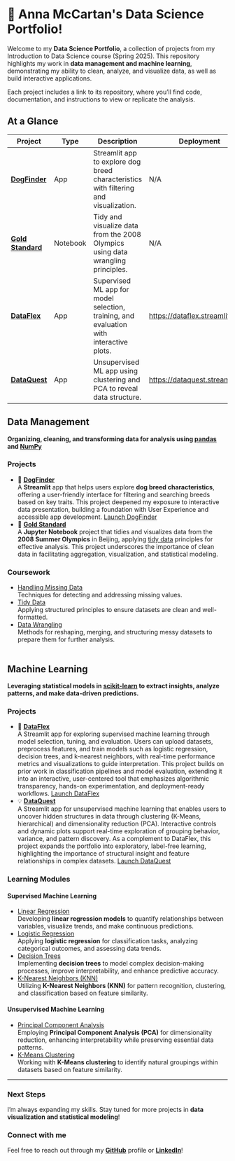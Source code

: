 # :sunflower: Anna McCartan's Data Science Portfolio!

Welcome to my **Data Science Portfolio**, a collection of projects from my Introduction to Data Science course (Spring 2025). This repository highlights my work in **data management and machine learning**, demonstrating my ability to clean, analyze, and visualize data, as well as build interactive applications.

Each project includes a link to its repository, where you’ll find code, documentation, and instructions to view or replicate the analysis.

## At a Glance

| Project | Type | Description | Deployment |
|--------|------|-------------|-------------|
| [**DogFinder**](https://github.com/annamccartan3/MCCARTAN-Data-Science-Portfolio/tree/main/basic_streamlit_app) | App | Streamlit app to explore dog breed characteristics with filtering and visualization. | N/A  |
| [**Gold Standard**](https://github.com/annamccartan3/MCCARTAN-Data-Science-Portfolio/tree/main/TidyData-Project) | Notebook | Tidy and visualize data from the 2008 Olympics using data wrangling principles. | N/A |
| [**DataFlex**](https://github.com/annamccartan3/MCCARTAN-Data-Science-Portfolio/tree/main/MLStreamlitApp) | App | Supervised ML app for model selection, training, and evaluation with interactive plots. | https://dataflex.streamlit.app  |
| [**DataQuest**](https://github.com/annamccartan3/MCCARTAN-Data-Science-Portfolio/tree/main/MLUnsupervisedApp) | App | Unsupervised ML app using clustering and PCA to reveal data structure. | https://dataquest.streamlit.app  |


## Data Management
**Organizing, cleaning, and transforming data for analysis using [pandas](https://pandas.pydata.org/) and [NumPy](https://numpy.org/)**  
### Projects
- :dog: [**DogFinder**](https://github.com/annamccartan3/MCCARTAN-Data-Science-Portfolio/tree/main/basic_streamlit_app)<br> 
  A **Streamlit** app that helps users explore **dog breed characteristics**, offering a user-friendly interface for filtering and searching breeds based on key traits. This project deepened my exposure to interactive data presentation, building a foundation with User Experience and accessible app development. [Launch DogFinder](https://dogfinder.streamlit.app) 
- :medal_sports: [**Gold Standard**](https://github.com/annamccartan3/MCCARTAN-Data-Science-Portfolio/tree/main/TidyData-Project)<br>
  A **Jupyter Notebook** project that tidies and visualizes data from the **2008 Summer Olympics** in Beijing, applying [tidy data](https://vita.had.co.nz/papers/tidy-data.pdf) principles for effective analysis. This project underscores the importance of clean data in facilitating aggregation, visualization, and statistical modeling.
### Coursework
- [Handling Missing Data](https://github.com/annamccartan3/MCCARTAN-Data-Science-Portfolio/tree/main/handling_missing_data)<br>
  Techniques for detecting and addressing missing values.
- [Tidy Data](https://github.com/annamccartan3/MCCARTAN-Data-Science-Portfolio/tree/main/tidy_data)<br>
  Applying structured principles to ensure datasets are clean and well-formatted.
- [Data Wrangling](https://github.com/annamccartan3/MCCARTAN-Data-Science-Portfolio/tree/main/data_wrangling)<br>
  Methods for reshaping, merging, and structuring messy datasets to prepare them for further analysis.<br><br>

## Machine Learning  
**Leveraging statistical models in [scikit-learn](https://scikit-learn.org/stable/) to extract insights, analyze patterns, and make data-driven predictions.**
### Projects
- :robot: [**DataFlex**](https://github.com/annamccartan3/MCCARTAN-Data-Science-Portfolio/tree/main/MLStreamlitApp)<br> 
A Streamlit app for exploring supervised machine learning through model selection, tuning, and evaluation. Users can upload datasets, preprocess features, and train models such as logistic regression, decision trees, and k-nearest neighbors, with real-time performance metrics and visualizations to guide interpretation. This project builds on prior work in classification pipelines and model evaluation, extending it into an interactive, user-centered tool that emphasizes algorithmic transparency, hands-on experimentation, and deployment-ready workflows. [Launch DataFlex](https://dataflex.streamlit.app) 
- :bulb: [**DataQuest**](https://github.com/annamccartan3/MCCARTAN-Data-Science-Portfolio/tree/main/MLUnsupervisedApp)<br> 
A Streamlit app for unsupervised machine learning that enables users to uncover hidden structures in data through clustering (K-Means, hierarchical) and dimensionality reduction (PCA). Interactive controls and dynamic plots support real-time exploration of grouping behavior, variance, and pattern discovery. As a complement to DataFlex, this project expands the portfolio into exploratory, label-free learning, highlighting the importance of structural insight and feature relationships in complex datasets. [Launch DataQuest](https://dataquest.streamlit.app) 

### Learning Modules
#### Supervised Machine Learning
- [Linear Regression](https://github.com/annamccartan3/MCCARTAN-Data-Science-Portfolio/tree/main/linear_regression)  
  Developing **linear regression models** to quantify relationships between variables, visualize trends, and make continuous predictions.  
- [Logistic Regression](https://github.com/annamccartan3/MCCARTAN-Data-Science-Portfolio/tree/main/logistic_regression)  
  Applying **logistic regression** for classification tasks, analyzing categorical outcomes, and assessing data trends.  
- [Decision Trees](https://github.com/annamccartan3/MCCARTAN-Data-Science-Portfolio/tree/main/decision_trees)  
  Implementing **decision trees** to model complex decision-making processes, improve interpretability, and enhance predictive accuracy.  
- [K-Nearest Neighbors (KNN)](https://github.com/annamccartan3/MCCARTAN-Data-Science-Portfolio/tree/main/k_nearest_neighbors)  
  Utilizing **K-Nearest Neighbors (KNN)** for pattern recognition, clustering, and classification based on feature similarity.

#### Unsupervised Machine Learning
- [Principal Component Analysis](https://github.com/annamccartan3/MCCARTAN-Data-Science-Portfolio/tree/main/principal_component_analysis)  
  Employing **Principal Component Analysis (PCA)** for dimensionality reduction, enhancing interpretability while preserving essential data patterns.
- [K-Means Clustering](https://github.com/annamccartan3/MCCARTAN-Data-Science-Portfolio/tree/main/k_means_clustering)  
  Working with **K-Means clustering** to identify natural groupings within datasets based on feature similarity.

---
### Next Steps
I’m always expanding my skills. Stay tuned for more projects in **data visualization and statistical modeling**!  

### Connect with me
Feel free to reach out through my [**GitHub**](https://github.com/annamccartan3) profile or [**LinkedIn**](https://www.linkedin.com/in/anna-mccartan/)!  
